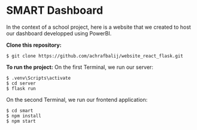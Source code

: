 <h1>SMART Dashboard</h1>
In the context of a school project, here is a website that we created to host our dashboard developped using PowerBI.

**Clone this repository:**
```
$ git clone https://github.com/achrafbalij/website_react_flask.git
```
**To run the project:**
On the first Terminal, we run our server:
```
$ .venv\Scripts\activate
$ cd server
$ flask run
```
On the second Terminal, we run our frontend application:
```
$ cd smart
$ npm install
$ npm start
```
